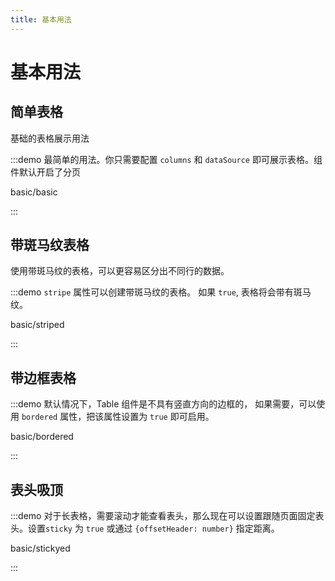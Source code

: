 ```yaml
---
title: 基本用法
---
```


# 基本用法

## 简单表格

基础的表格展示用法

:::demo 最简单的用法。你只需要配置 `columns` 和 `dataSource` 即可展示表格。组件默认开启了分页

basic/basic

:::

## 带斑马纹表格

使用带斑马纹的表格，可以更容易区分出不同行的数据。

:::demo `stripe` 属性可以创建带斑马纹的表格。 如果 `true`, 表格将会带有斑马纹。

basic/striped

:::

## 带边框表格

:::demo 默认情况下，Table 组件是不具有竖直方向的边框的， 如果需要，可以使用 `bordered` 属性，把该属性设置为 `true` 即可启用。

basic/bordered

:::

## 表头吸顶

:::demo 对于长表格，需要滚动才能查看表头，那么现在可以设置跟随页面固定表头。设置`sticky` 为 `true` 或通过 `{offsetHeader: number}` 指定距离。

basic/stickyed

:::
